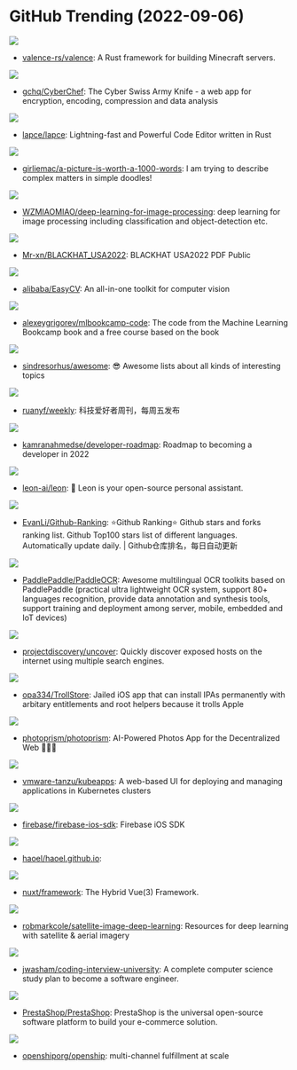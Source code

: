 # GitHub Trending (2022-09-06)

![](https://img.shields.io/badge/Rust-New%2083-green?style=flat-square&logo=appveyor)
- [valence-rs/valence](https://github.com/valence-rs/valence): A Rust framework for building Minecraft servers.

![](https://img.shields.io/badge/JavaScript-New%20341-green?style=flat-square&logo=appveyor)
- [gchq/CyberChef](https://github.com/gchq/CyberChef): The Cyber Swiss Army Knife - a web app for encryption, encoding, compression and data analysis

![](https://img.shields.io/badge/Rust-New%20303-green?style=flat-square&logo=appveyor)
- [lapce/lapce](https://github.com/lapce/lapce): Lightning-fast and Powerful Code Editor written in Rust

![](https://img.shields.io/badge/none-New%20423-green?style=flat-square&logo=appveyor)
- [girliemac/a-picture-is-worth-a-1000-words](https://github.com/girliemac/a-picture-is-worth-a-1000-words): I am trying to describe complex matters in simple doodles!

![](https://img.shields.io/badge/Python-New%2036-green?style=flat-square&logo=appveyor)
- [WZMIAOMIAO/deep-learning-for-image-processing](https://github.com/WZMIAOMIAO/deep-learning-for-image-processing): deep learning for image processing including classification and object-detection etc.

![](https://img.shields.io/badge/none-New%2074-green?style=flat-square&logo=appveyor)
- [Mr-xn/BLACKHAT_USA2022](https://github.com/Mr-xn/BLACKHAT_USA2022): BLACKHAT USA2022 PDF Public

![](https://img.shields.io/badge/Python-New%2069-green?style=flat-square&logo=appveyor)
- [alibaba/EasyCV](https://github.com/alibaba/EasyCV): An all-in-one toolkit for computer vision

![](https://img.shields.io/badge/Jupyter%20Notebook-New%20372-green?style=flat-square&logo=appveyor)
- [alexeygrigorev/mlbookcamp-code](https://github.com/alexeygrigorev/mlbookcamp-code): The code from the Machine Learning Bookcamp book and a free course based on the book

![](https://img.shields.io/badge/none-New%20195-green?style=flat-square&logo=appveyor)
- [sindresorhus/awesome](https://github.com/sindresorhus/awesome): 😎 Awesome lists about all kinds of interesting topics

![](https://img.shields.io/badge/none-New%20151-green?style=flat-square&logo=appveyor)
- [ruanyf/weekly](https://github.com/ruanyf/weekly): 科技爱好者周刊，每周五发布

![](https://img.shields.io/badge/TypeScript-New%20335-green?style=flat-square&logo=appveyor)
- [kamranahmedse/developer-roadmap](https://github.com/kamranahmedse/developer-roadmap): Roadmap to becoming a developer in 2022

![](https://img.shields.io/badge/JavaScript-New%20309-green?style=flat-square&logo=appveyor)
- [leon-ai/leon](https://github.com/leon-ai/leon): 🧠 Leon is your open-source personal assistant.

![](https://img.shields.io/badge/Python-New%20155-green?style=flat-square&logo=appveyor)
- [EvanLi/Github-Ranking](https://github.com/EvanLi/Github-Ranking): ⭐Github Ranking⭐ Github stars and forks ranking list. Github Top100 stars list of different languages. Automatically update daily. | Github仓库排名，每日自动更新

![](https://img.shields.io/badge/Python-New%2055-green?style=flat-square&logo=appveyor)
- [PaddlePaddle/PaddleOCR](https://github.com/PaddlePaddle/PaddleOCR): Awesome multilingual OCR toolkits based on PaddlePaddle (practical ultra lightweight OCR system, support 80+ languages recognition, provide data annotation and synthesis tools, support training and deployment among server, mobile, embedded and IoT devices)

![](https://img.shields.io/badge/Go-New%2028-green?style=flat-square&logo=appveyor)
- [projectdiscovery/uncover](https://github.com/projectdiscovery/uncover): Quickly discover exposed hosts on the internet using multiple search engines.

![](https://img.shields.io/badge/C-New%20290-green?style=flat-square&logo=appveyor)
- [opa334/TrollStore](https://github.com/opa334/TrollStore): Jailed iOS app that can install IPAs permanently with arbitary entitlements and root helpers because it trolls Apple

![](https://img.shields.io/badge/Go-New%2058-green?style=flat-square&logo=appveyor)
- [photoprism/photoprism](https://github.com/photoprism/photoprism): AI-Powered Photos App for the Decentralized Web 🌈💎✨

![](https://img.shields.io/badge/Go-New%20138-green?style=flat-square&logo=appveyor)
- [vmware-tanzu/kubeapps](https://github.com/vmware-tanzu/kubeapps): A web-based UI for deploying and managing applications in Kubernetes clusters

![](https://img.shields.io/badge/Objective-C-New%207-green?style=flat-square&logo=appveyor)
- [firebase/firebase-ios-sdk](https://github.com/firebase/firebase-ios-sdk): Firebase iOS SDK

![](https://img.shields.io/badge/Shell-New%2040-green?style=flat-square&logo=appveyor)
- [haoel/haoel.github.io](https://github.com/haoel/haoel.github.io): 

![](https://img.shields.io/badge/TypeScript-New%2046-green?style=flat-square&logo=appveyor)
- [nuxt/framework](https://github.com/nuxt/framework): The Hybrid Vue(3) Framework.

![](https://img.shields.io/badge/none-New%2040-green?style=flat-square&logo=appveyor)
- [robmarkcole/satellite-image-deep-learning](https://github.com/robmarkcole/satellite-image-deep-learning): Resources for deep learning with satellite & aerial imagery

![](https://img.shields.io/badge/none-New%20133-green?style=flat-square&logo=appveyor)
- [jwasham/coding-interview-university](https://github.com/jwasham/coding-interview-university): A complete computer science study plan to become a software engineer.

![](https://img.shields.io/badge/PHP-New%2011-green?style=flat-square&logo=appveyor)
- [PrestaShop/PrestaShop](https://github.com/PrestaShop/PrestaShop): PrestaShop is the universal open-source software platform to build your e-commerce solution.

![](https://img.shields.io/badge/JavaScript-New%2093-green?style=flat-square&logo=appveyor)
- [openshiporg/openship](https://github.com/openshiporg/openship): multi-channel fulfillment at scale

